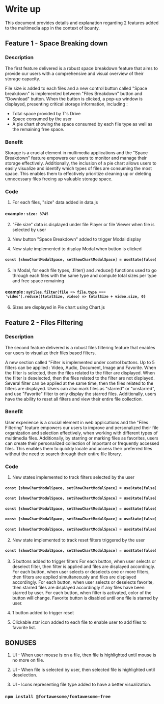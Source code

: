 # Write up 

This document provides details and explanation regarding 2 features added to the multimedia app in the context of bounty. 



## Feature 1 - Space Breaking down

### Description

The first feature delivered is a robust space breakdown feature that aims to provide our users with a comprehensive and visual overview of their storage capacity. 

File size is added to each files and a new control button called "Space breakdown" is implemented between "Files Breakdown" button and "Download" button. 
When the button is clicked, a pop-up window is displayed, presenting critical storage information, including : 
- Total space provided by T's Drive
- Space consumed by the user
- A pie chart showing the space consumed by each file type as well as the remaining free space. 

### Benefit

Storage is a crucial element in multimedia applications and the "Space Breakdown" feature empowers our users to monitor and manage their storage effectively.
Additionally, the inclusion of a pie chart allows users to easily visualize and identify which types of files are consuming the most space. This enables them to effectively prioritize cleaning up or deleting unnecessary files freeing up valuable storage space. 

### Code

1) For each files, "size" data added in data.js  
#### example : `size: 3745`

2) "File size" data is displayed under file Player or file Viewer when file is selected by user

3) New button "Space Breakdown" added to trigger Modal display

4) New state implemented to display Modal when button is clicked 
#### `const [showChartModalSpace, setShowChartModalSpace] = useState(false)`

5) In Modal, for each file types, .filter() and .reduce() functions used to go through each files with the same type and compute total sizes per type and free space remaining
#### example : `myFiles.filter(file => file.type === 'video').reduce((totalSize, video) => totalSize + video.size, 0)`

6) Sizes are displayed in Pie chart using Chart.js


## Feature 2 - Files Filtering

### Description

The second feature delivered is a robust files filtering feature that enables our users to visualize their files based filters.

A new section called "Filter is implemented under control buttons. Up to 5 filters can be applied  : Video, Audio, Document, Image and Favorite.
When the filter is selected, then the files related to the filter are displayed.
When the filter is deselected, then the files related to the filter are not displayed.
Several filter can be applied at the same time, then the files related to the filters are displayed. 
Users can also mark files as "starred" or "unstarred", and use "Favorite" filter to only display the starred files. 
Additionally, users have the ability to reset all filters and view their entire file collection.

### Benefit

User experience is a crucial element in web applications and the "Files Filtering" feature empowers our users to improve and personalized their file organization and selection effectively, when working with different types of multimedia files.
Additionally, by starring or marking files as favorites, users can create their personalized collection of important or frequently accessed files. This enables them to quickly locate and access their preferred files without the need to search through their entire file library.

### Code
1) New states implemented to track filters selected by the user  
#### `const [showChartModalSpace, setShowChartModalSpace] = useState(false)`
#### `const [showChartModalSpace, setShowChartModalSpace] = useState(false)`
#### `const [showChartModalSpace, setShowChartModalSpace] = useState(false)`
#### `const [showChartModalSpace, setShowChartModalSpace] = useState(false)`
#### `const [showChartModalSpace, setShowChartModalSpace] = useState(false)`

2) New state implemented to track reset filters triggered by the user  
#### `const [showChartModalSpace, setShowChartModalSpace] = useState(false)`

3) 5 buttons  added to trigger filters
For each button, when user selects or deselect filter, then filter is applied and files are displayed accordingly. 
For each button, when user selects or deselects one or more filters, then filters are applied simultaneously and files are displayed accordingly.
For each button, when user selects or deselects favorite, then starred files are displayed accordingly if any files have been starred by user. 
For each button, when filter is activated, color of the button will change. 
Favorite button is disabled until one file is starred by user.

4) 1 button  added to trigger reset

5) Clickable star icon added to each file to enable user to add files to favorite list. 



## BONUSES

1) UI - When user mouse is on a file, then file is highlighted until mouse is no more on file. 

2) UI - When file is selected by user, then selected file is highlighted until deselection. 

3) UI - Icons representing file type added to have a better visualization. 
### `npm install @fortawesome/fontawesome-free`